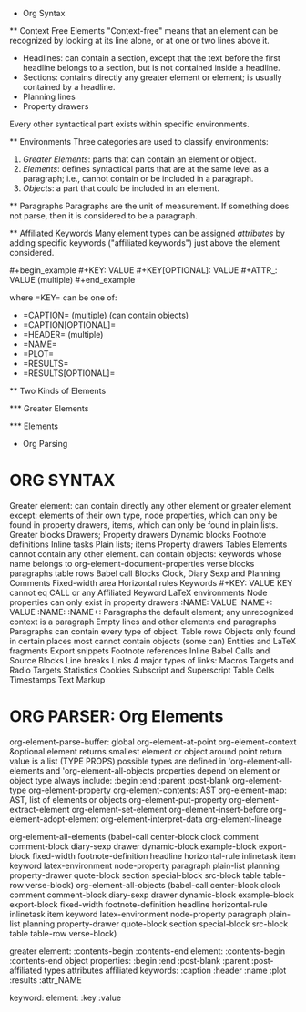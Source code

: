 * Org Syntax

** Context Free Elements
"Context-free" means that  an element can be recognized  by looking at
its line alone, or at one or two lines above it.

- Headlines: can  contain a section,  except that the text  before the
  first headline belongs  to a section, but is not  contained inside a
  headline.
- Sections:  contains  directly any  greater  element  or element;  is
  usually contained by a headline.
- Planning lines
- Property drawers

Every other syntactical part exists within specific environments.

** Environments
Three categories are used to classify environments:

1. *Greater Elements*: parts that can contain an element or object.
2. *Elements*: defines syntactical parts that are at the same level as a
   paragraph; i.e., cannot contain or be included in a paragraph.
3. *Objects*:  a part that  could be included  in an element.

** Paragraphs
Paragraphs are the unit of measurement. If something does not parse,
then it is considered to be a paragraph.

** Affiliated Keywords
Many element  types can  be assigned  *attributes* by  adding specific
keywords ("affiliated keywords") just above the element considered.

#+begin_example
#+KEY: VALUE
#+KEY[OPTIONAL]: VALUE
#+ATTR_<BACKEND>: VALUE (multiple)
#+end_example

where =KEY= can be one of:

- =CAPTION= (multiple) (can contain objects)
- =CAPTION[OPTIONAL]=
- =HEADER= (multiple)
- =NAME=
- =PLOT=
- =RESULTS=
- =RESULTS[OPTIONAL]=


** Two Kinds of Elements

*** Greater Elements

*** Elements

* Org Parsing


ORG SYNTAX
==========

Greater element: can contain directly any other element or greater element except:
	elements of their own type,
	node properties, which can only be found in property drawers,
	items, which can only be found in plain lists.
	Greater blocks
	Drawers; Property drawers
	Dynamic blocks
	Footnote definitions
	Inline tasks
	Plain lists; items
	Property drawers
	Tables
Elements
	cannot contain any other element.
	can contain objects:
		keywords whose name belongs to org-element-document-properties
		verse blocks
		paragraphs
		table rows
	Babel call
	Blocks
	Clock, Diary Sexp and Planning
	Comments
	Fixed-width area
	Horizontal rules
	Keywords
		#+KEY: VALUE
			KEY cannot eq CALL or any Affiliated Keyword
	LaTeX environments
	Node properties
		can only exist in property drawers
		:NAME: VALUE
		:NAME+: VALUE
		:NAME:
		:NAME+:
	Paragraphs
		the default element; any unrecognized context is a paragraph
		Empty lines and other elements end paragraphs
		Paragraphs can contain every type of object.
	Table rows
Objects
	only found in certain places
	most cannot contain objects (some can)
	Entities and LaTeX fragments
	Export snippets
	Footnote references
	Inline Babel Calls and Source Blocks
	Line breaks
	Links
		4 major types of links:
	Macros
	Targets and Radio Targets
	Statistics Cookies
	Subscript and Superscript
	Table Cells
	Timestamps
	Text Markup

ORG PARSER: Org Elements
========================
org-element-parse-buffer: global
org-element-at-point
org-element-context &optional element
	returns smallest element or object around point
	return value is a list (TYPE PROPS)
	possible types are defined in 'org-element-all-elements and
				      'org-element-all-objects
	properties depend on element or object type
		always include:
			:begin :end :parent :post-blank
org-element-type
org-element-property
org-element-contents: AST
org-element-map: AST, list of elements or objects
org-element-put-property
org-element-extract-element
org-element-set-element
org-element-insert-before
org-element-adopt-element
org-element-interpret-data
org-element-lineage

org-element-all-elements
 (babel-call center-block clock comment comment-block diary-sexp drawer dynamic-block example-block export-block fixed-width footnote-definition headline horizontal-rule inlinetask item keyword latex-environment node-property paragraph plain-list planning property-drawer quote-block section special-block src-block table table-row verse-block)
org-element-all-objects
 (babel-call center-block clock comment comment-block diary-sexp drawer dynamic-block example-block export-block fixed-width footnote-definition headline horizontal-rule inlinetask item keyword latex-environment node-property paragraph plain-list planning property-drawer quote-block section special-block src-block table table-row verse-block)

greater element: :contents-begin :contents-end
element: :contents-begin :contents-end
object
properties: :begin :end :post-blank :parent :post-affiliated
types
attributes
affiliated keywords: :caption :header :name :plot :results :attr_NAME

keyword: element: :key :value
